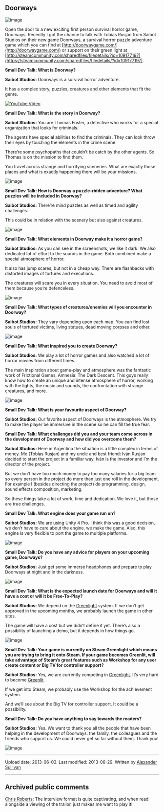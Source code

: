 ## Doorways

![image](src\articleArchive\authorAlexanderSullivan\2013-06-03_Doorways\image1.png)

Open the door to a new exciting first person survival horror game, Doorways. Recently I got the chance to talk with Tobías Rusjan from Saibot Studios on their new game Doorways, a survival horror puzzle adventure game which you can find at [http://doorwaygame.com/](http://doorwaygame.com/) or support on their green light at [http://steamcommunity.com/sharedfiles/filedetails/?id=109177197](https://steamcommunity.com/sharedfiles/filedetails/?id=109177197).

**Small Dev Talk: What is Doorway?**

**Saibot Studios:** Doorways is a survival horror adventure.

It has a complex story, puzzles, creatures and other elements that fit the genre.

[![YouTube Video](https://img.youtube.com/vi/cMm2ZRH03Ww/0.jpg)](https://www.youtube.com/watch?v=cMm2ZRH03Ww)

**Small Dev Talk: What is the story in Doorway?**

**Saibot Studios:** You are Thomas Foster, a detective who works for a special organization that looks for criminals.

The agents have special abilities to find the criminals. They can look throw their eyes by touching the elements in the crime scene.

There’re some psychopaths that couldn’t be catch by the other agents. So Thomas is on the mission to find them.

You travel across strange and horrifying sceneries. What are exactly those places and what is exactly happening there will be your missions.

![image](src\articleArchive\authorAlexanderSullivan\2013-06-03_Doorways\image2.jpg)

**Small Dev Talk: How is Doorway a puzzle-ridden adventure? What puzzles will be included in Doorway?**

**Saibot Studios:** There’re mind puzzles as well as timed and agility challenges.

This could be in relation with the scenery but also against creatures.

![image](src\articleArchive\authorAlexanderSullivan\2013-06-03_Doorways\image3.jpg)

**Small Dev Talk: What elements in Doorway make it a horror game?**

**Saibot Studios:** As you can see in the screenshots, we like it dark. We also dedicated lot of effort to the sounds in the game. Both combined make a special atmosphere of horror.

It also has jump scares, but not in a cheap way. There are flashbacks with distorted images of tortures and executions.

The creatures will scare you in every situation. You need to avoid most of them because you’re defenceless.

![image](src\articleArchive\authorAlexanderSullivan\2013-06-03_Doorways\image4.jpg)

**Small Dev Talk: What types of creatures/enemies will you encounter in Doorway?**

**Saibot Studios:** They vary depending upon each map. You can find lost souls of tortured victims, living statues, dead moving corpses and other.

![image](src\articleArchive\authorAlexanderSullivan\2013-06-03_Doorways\image5.jpg)

**Small Dev Talk: What inspired you to create Doorway?**

**Saibot Studios:** We play a lot of horror games and also watched a lot of horror movies from different times.

The main inspiration about game-play and atmosphere was the fantastic work of Frictional Games, Amnesia: The Dark Descent. This guys really know how to create an unique and intense atmosphere of horror, working with the lights, the music and sounds, the confrontation with strange creatures, and more.

![image](src\articleArchive\authorAlexanderSullivan\2013-06-03_Doorways\image6.jpg)

**Small Dev Talk: What is your favourite aspect of Doorway?**

**Saibot Studios:** Our favorite aspect of Doorways is the atmosphere. We try to make the player be immersive in the scene so he can fill the true fear.

**Small Dev Talk: What challenges did you and your team come across in the development of Doorway and how did you overcome them?**

**Saibot Studios:** Here in Argentina the situation is a little complex in terms of money. Me (Tobías Rusjan) and my uncle and best friend: Iván Rusjan decided to start the project in a familiar way. Iván is the investor and I’m the director of the project.

But we don’t have too much money to pay too many salaries for a big team so every person in the project do more than just one roll in the development. For example I (besides directing the project) do programming, design, sound effects composition, marketing.

So these things take a lot of work, time and dedication. We love it, but those are true challenges.

**Small Dev Talk: What engine does your game run on?**

**Saibot Studios:** We are using Unity 4 Pro. I think this was a good decision, we don’t have to care about the engine, we make the game. Also, this engine is very flexible to port the game to multiple platforms.

![image](src\articleArchive\authorAlexanderSullivan\2013-06-03_Doorways\image7.jpg)

**Small Dev Talk: Do you have any advice for players on your upcoming game, Doorways?**

**Saibot Studios:** Just get some immerse headphones and prepare to play Doorways at night and in the darkness.

![image](src\articleArchive\authorAlexanderSullivan\2013-06-03_Doorways\image8.jpg)

**Small Dev Talk: What is the expected launch date for Doorways and will it have a cost or will it be Free-To-Play?**

**Saibot Studios:** We depend on the [Greenlight](https://steamcommunity.com/sharedfiles/filedetails/?id=109177197) system. If we don’t get approved in the upcoming months, we probably launch the game in other sites.

The game will have a cost but we didn’t define it yet. There’s also a possibility of launching a demo, but it depends in how things go.

![image](src\articleArchive\authorAlexanderSullivan\2013-06-03_Doorways\image9.jpg)

**Small Dev Talk: Your game is currently on Steam Greenlight which means you are trying to bring it onto Steam. If your game becomes Greenlit, will take advantage of Steam’s great features such as Workshop for any user create content or Big TV for controller support?**

**Saibot Studios:** Yes, we are currently competing in [Greenlight](https://steamcommunity.com/sharedfiles/filedetails/?id=109177197). It’s very hard to become [Greenlit](https://steamcommunity.com/sharedfiles/filedetails/?id=109177197).

If we get into Steam, we probably use the Workshop for the achievement system.

And we’ll see about the Big TV for controller support. It could be a possibility.

**Small Dev Talk: Do you have anything to say towards the readers?**

**Saibot Studios:** Yes. We want to thank you all the people that have been helping in the development of Doorways: the family, the colleagues and the friends who support us. We could never get so far without them. Thank you!

![image](src\articleArchive\authorAlexanderSullivan\2013-06-03_Doorways\image10.jpg)

---

Upload date: 2013-06-03. Last modified: 2013-06-29. Written by [Alexander Sullivan](https://twitter.com/AlexJSully)

---

## Archived public comments

[Chris Roberts](https://www.facebook.com/profile.php?id=724855682): The interview format is quite captivating, and when read alongside a viewing of the trailor, just makes me want to play it!
